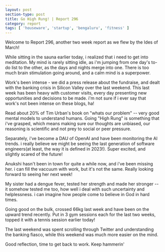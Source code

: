 ```yaml
---
layout: post
section-type: post
title: Go High Rung! | Report 296
category: report
tags: [ 'houseware', 'startup', 'bengaluru', 'fitness' ]
---
```


Welcome to Report 296, another two week report as we flew by the Ides of March!

While sitting in the sauna earlier today, i realized that i need to get into meditation. My mind is rarely sitting idle, as i'm jumping from one day's to-do list to the other, as the days and nights merge into one. There is too much brain stimulation going around, and a calm mind is a superpower.

Work's been intense - we did a press release about the fundraise, and dealt with the banking crisis in Silicon Valley over the last weekend. This last week has been heavy with customer visits, every day presenting new opportunities and decisions to be made. i'm not sure if i ever say that work's not been intense on these blogs, ha!

Read about 20% of Tim Urban's book on "whats our problem" -- very good mental models to understand humans. Going "High Rung" is something that i've grasped, which means making sure our thoughts are unbiased, our reasoning is scientific and not prey to social or peer pressure. 

Separately, i've become a DAU of OpenAI and have been monitoring the AI trends. i really believe we might be seeing the last generation of software engineers(at least, the way it is defined in 2023!). Super excited, and slightly scared of the future!

Anukshi hasn't been in town for quite a while now, and i've been missing her. i can fill the vaccuum with work, but it's not the same. Really looking forward to seeing her next week! 

My sister had a dengue fever, tested her strength and made her stronger -- it somehow tested me too, how well i deal with such uncertainty and helplessness. i can imagine how people come to believe in God in hard times.

Going good on the bulk, crossed 66kg last week and have been on the upward trend recently. Put in 3 gym sessions each for the last two weeks, topped it with a tennis session earlier today!

The last weekend was spent scrolling through Twitter and understanding the banking fiasco, while this weekend was much more easier on the mind.

Good reflection, time to get back to work. Keep hammerin'